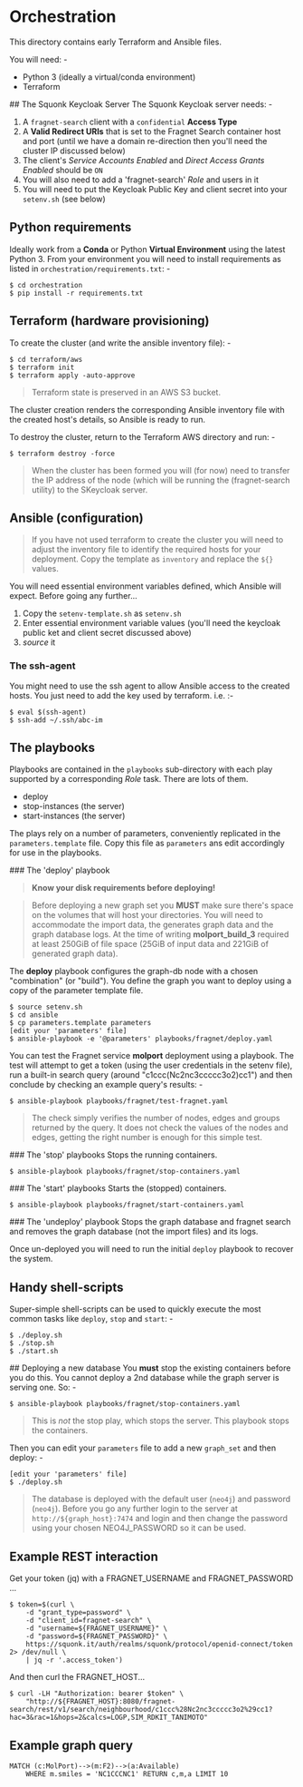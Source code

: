 # Orchestration
This directory contains early Terraform and Ansible files.

You will need: -

- Python 3 (ideally a virtual/conda environment)
- Terraform

## The Squonk Keycloak Server
The Squonk Keycloak server needs: -

1.  A `fragnet-search` client with a `confidential` **Access Type**
1.  A **Valid Redirect URIs** that is set to the Fragnet Search container
    host and port (until we have a domain re-direction then you'll
    need the cluster IP discussed below)
1.  The client's *Service Accounts Enabled* and *Direct Access Grants Enabled*
    should be `ON`
1.  You will also need to add a 'fragnet-search' *Role* and users in it
1.  You will need to put the Keycloak Public Key and client secret
    into your `setenv.sh` (see below)

## Python requirements
Ideally work from a **Conda** or Python **Virtual Environment** using the
latest Python 3. From your environment you will need to install
requirements as listed in `orchestration/requirements.txt`: -

    $ cd orchestration
    $ pip install -r requirements.txt
    
## Terraform (hardware provisioning)
To create the cluster (and write the ansible inventory file): -

    $ cd terraform/aws
    $ terraform init
    $ terraform apply -auto-approve

>   Terraform state is preserved in an AWS S3 bucket.

The cluster creation renders the corresponding Ansible inventory file
with the created host's details, so Ansible is ready to run.
 
To destroy the cluster, return to the Terraform AWS directory and run: -

    $ terraform destroy -force

>   When the cluster has been formed you will (for now) need to transfer the
    IP address of the node (which will be running the (fragnet-search utility)
    to the SKeycloak server.

## Ansible (configuration)
>   If you have not used terraform to create the cluster you will need to
    adjust the inventory file to identify the required hosts for your
    deployment. Copy the template as `inventory` and replace the `${}` values.

You will need essential environment variables defined, which Ansible
will expect. Before going any further...

1.  Copy the `setenv-template.sh` as `setenv.sh`
1.  Enter essential environment variable values (you'll need the
    keycloak public ket and client secret discussed above)
1.  *source* it

### The ssh-agent
You might need to use the ssh agent to allow Ansible access to the
created hosts. You just need to add the key used by terraform. i.e. :-

    $ eval $(ssh-agent)
    $ ssh-add ~/.ssh/abc-im

## The playbooks
Playbooks are contained in the `playbooks` sub-directory with each play
supported by a corresponding *Role* task. There are lots of them.

-   deploy
-   stop-instances (the server)
-   start-instances (the server)

The plays rely on a number of parameters, conveniently replicated
in the `parameters.template` file. Copy this file as `parameters`
ans edit accordingly for use in the playbooks.

### The 'deploy' playbook
>   **Know your disk requirements before deploying!**

>   Before deploying a new graph set you **MUST** make sure there's
    space on the volumes that will host your directories. You will need
    to accommodate the import data, the generates graph data and the
    graph database logs. At the time of writing **molport_build_3**
    required at least 250GiB of file space (25GiB of input data and
    221GiB of generated graph data).

The **deploy** playbook configures the graph-db node with a chosen
"combination" (or "build"). You define the graph you want to deploy using
a copy of the parameter template file.

    $ source setenv.sh
    $ cd ansible
    $ cp parameters.template parameters
    [edit your 'parameters' file]
    $ ansible-playbook -e '@parameters' playbooks/fragnet/deploy.yaml 

You can test the Fragnet service **molport** deployment
using a playbook. The test will attempt to get a token (using the
user credentials in the setenv file), run a built-in search query
(around "c1ccc(Nc2nc3ccccc3o2)cc1") and then conclude by checking
an example query's results: -

    $ ansible-playbook playbooks/fragnet/test-fragnet.yaml

>   The check simply verifies the number of nodes, edges and groups
    returned by the query. It does not check the values of the nodes and edges,
    getting the right number is enough for this simple test.

### The 'stop' playbooks
Stops the running containers.

    $ ansible-playbook playbooks/fragnet/stop-containers.yaml 

### The 'start' playbooks
Starts the (stopped) containers.

    $ ansible-playbook playbooks/fragnet/start-containers.yaml 

### The 'undeploy' playbook
Stops the graph database and fragnet search and removes the graph
database (not the import files) and its logs.

Once un-deployed you will need to run the initial `deploy` playbook
to recover the system.

## Handy shell-scripts
Super-simple shell-scripts can be used to quickly execute the most common
tasks like `deploy`, `stop` and `start`: -

    $ ./deploy.sh
    $ ./stop.sh
    $ ./start.sh

## Deploying a new database
You **must** stop the existing containers before you do this. You cannot
deploy a 2nd database while the graph server is serving one. So: -

    $ ansible-playbook playbooks/fragnet/stop-containers.yaml 

>   This is _not_ the stop play, which stops the server.
    This playbook stops the containers.

Then you can edit your `parameters` file to add a new `graph_set` and then
deploy: -

    [edit your 'parameters' file]
    $ ./deploy.sh

>   The database is deployed with the default user (`neo4j`) and password
    (`neo4j`). Before you go any further login to the server at
    `http://${graph_host}:7474` and login and then change the password
    using your chosen NEO4J_PASSWORD so it can be used.
         
## Example REST interaction
Get your token (jq) with a FRAGNET_USERNAME and FRAGNET_PASSWORD ...

    $ token=$(curl \
        -d "grant_type=password" \
        -d "client_id=fragnet-search" \
        -d "username=${FRAGNET_USERNAME}" \
        -d "password=${FRAGNET_PASSWORD}" \
        https://squonk.it/auth/realms/squonk/protocol/openid-connect/token 2> /dev/null \
        | jq -r '.access_token')

And then curl the FRAGNET_HOST...

    $ curl -LH "Authorization: bearer $token" \
        "http://${FRAGNET_HOST}:8080/fragnet-search/rest/v1/search/neighbourhood/c1ccc%28Nc2nc3ccccc3o2%29cc1?hac=3&rac=1&hops=2&calcs=LOGP,SIM_RDKIT_TANIMOTO"

## Example graph query

    MATCH (c:MolPort)-->(m:F2)-->(a:Available)
        WHERE m.smiles = 'NC1CCCNC1' RETURN c,m,a LIMIT 10
        